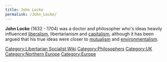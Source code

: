 ```yaml
---
title: John Locke
permalink: /John_Locke/
---
```


**John Locke** (1632 - 1704) was a doctor and philosopher who's ideas
heavily influenced [liberalism](liberalism "wikilink"), libertarianism
and [capitalism](capitalism "wikilink"), although it has been argued
that his true ideas were closer to [mutualism](mutualism "wikilink") and
[environmentalism](environmentalism "wikilink").

[Category:Libertarian Socialist
Wiki](Category:Libertarian_Socialist_Wiki "wikilink")
[Category:Philosophers](Category:Philosophers "wikilink")
[Category:UK](Category:UK "wikilink") [Category:Northern
Europe](Category:Northern_Europe "wikilink")
[Category:Europe](Category:Europe "wikilink")